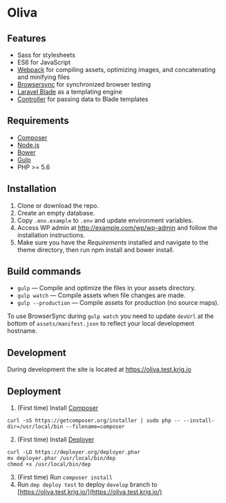 # Oliva

## Features

* Sass for stylesheets
* ES6 for JavaScript
* [Webpack](https://webpack.github.io/) for compiling assets, optimizing images, and concatenating and minifying files
* [Browsersync](http://www.browsersync.io/) for synchronized browser testing
* [Laravel Blade](https://laravel.com/docs/5.3/blade) as a templating engine
* [Controller](https://github.com/soberwp/controller) for passing data to Blade templates

## Requirements
- [Composer](https://getcomposer.org/doc/00-intro.md#installation-linux-unix-osx)
- [Node.js](https://nodejs.org)
- [Bower](https://nodejs.org)
- [Gulp](http://gulpjs.com/)
- PHP >= 5.6

## Installation
1. Clone or download the repo.
2. Create an empty database.
3. Copy `.env.example` to `.env` and update environment variables.
4. Access WP admin at http://example.com/wp/wp-admin and follow the installation instructions.
4. Make sure you have the *Requirements* installed and navigate to the theme directory, then run npm install and bower install.

## Build commands

* `gulp` — Compile and optimize the files in your assets directory.
* `gulp watch` — Compile assets when file changes are made.
* `gulp --production` — Compile assets for production (no source maps).

To use BrowserSync during `gulp watch` you need to update `devUrl` at the bottom of `assets/manifest.json` to reflect your local development hostname.

## Development
During development the site is located at https://oliva.test.krig.io

## Deployment

1. (First time) Install [Composer](https://getcomposer.org/)

```
curl -sS https://getcomposer.org/installer | sudo php -- --install-dir=/usr/local/bin --filename=composer
```

2. (First time) Install [Deployer](https://deployer.org/)

```
curl -LO https://deployer.org/deployer.phar
mv deployer.phar /usr/local/bin/dep
chmod +x /usr/local/bin/dep
```

3. (First time) Run `composer install`
4. Run `dep deploy test` to deploy `develop` branch to [https://oliva.test.krig.io/](https://oliva.test.krig.io/)
